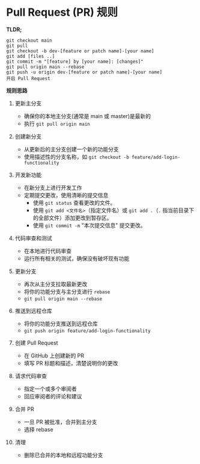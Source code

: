 # Pull Request (PR) 规则

**TLDR;**

```
git checkout main
git pull
git checkout -b dev-[feature or patch name]-[your name]  
git add [files ..]
git commit -m "[feature] by [your name]: [changes]"
git pull origin main --rebase  
git push -u origin dev-[feature or patch name]-[your name]
开启 Pull Request
```

**规则思路**

1. 更新主分支
   - 确保你的本地主分支(通常是 main 或 master)是最新的
   - 执行 `git pull origin main`

2. 创建新分支
   - 从更新后的主分支创建一个新的功能分支
   - 使用描述性的分支名称，如 `git checkout -b feature/add-login-functionality`

3. 开发新功能
   - 在新分支上进行开发工作
   - 定期提交更改，使用清晰的提交信息
     - 使用 `git status` 查看更改的文件。
     - 使用 `git add <文件名>`（指定文件名）或 `git add .`（`.` 指当前目录下的全部文件）添加更改到暂存区。
     - 使用 `git commit -m` "本次提交信息" 提交更改。

4. 代码审查和测试
   - 在本地进行代码审查
   - 运行所有相关的测试，确保没有破坏现有功能

5. 更新分支
   - 再次从主分支拉取最新更改
   - 将你的功能分支与主分支进行 `rebase`
   - `git pull origin main --rebase` 

6. 推送到远程仓库
   - 将你的功能分支推送到远程仓库
   - `git push origin feature/add-login-functionality`

7. 创建 Pull Request
   - 在 GitHub 上创建新的 PR
   - 填写 PR 标题和描述，清楚说明你的更改

8. 请求代码审查
   - 指定一个或多个审阅者
   - 回应审阅者的评论和建议

9. 合并 PR
    - 一旦 PR 被批准，合并到主分支
    - 选择 rebase

10. 清理
    - 删除已合并的本地和远程功能分支
